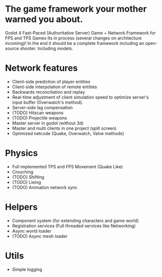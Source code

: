 # The game framework your mother warned you about.

Godot 4 Fast-Paced (Authoritative Server) Game + Network Framework for FPS and TPS Games
Its in process (several changes on architecture incoming)!
In the end it should be a complete framework including an open-source shooter. Including models.

# Network features
- Client-side prediction of player entities
- Client-side interpolation of remote entities
- Backwards reconciliation and replay
- Real-time adjustment of client simulation speed to optimize server's input buffer (Overwatch's method).
- Server-side lag compensation
- (TODO) Hitscan weapons
- (TODO) Projectile weapons
- Master server in godot (without 3d)
- Master and multi clients in one project (split screen)
- Optimized netcode (Quake, Overwatch, Valve methods)

# Physics
- Full implemented TPS and FPS Movement (Quake Like)
- Crouching
- (TODO) Shifting
- (TODO) Lieing
- (TODO) Animation network sync

# Helpers
- Component system (for extending characters and game world)
- Registration services (Full threaded services like Networking)
- Async world loader
- (TODO) Async mesh loader

# Utils
- Simple logging
